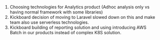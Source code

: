 1. Choosing technologies for Analytics product (Adhoc analysis only vs having normal framework with some libraries) 
2. Kickboard decision of moving to Laravel slowed down on this and make team also use serverless technologies. 
3. Kickboard building of reporting solution and using introducing AWS Batch in our products instead of complex K8S solution. 